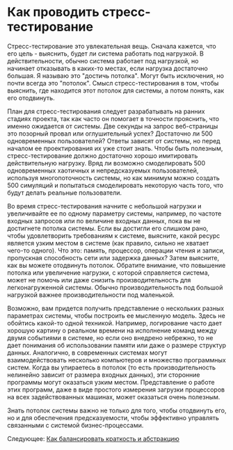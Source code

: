 # Как проводить стресс-тестирование
[//]: # (Version:1.0.0)
Стресс-тестирование это увлекательная вещь. Сначала кажется, что его цель - выяснить, будет ли система работать под нагрузкой. В действительности, обычно система работает под нагрузкой, но начинает отказывать в каких-то местах, если нагрузка достаточно большая. Я называю это "достичь потолка". Могут быть исключения, но почти всегда это "потолок". Смысл стресс-тестирования в том, чтобы выяснить, где находится этот потолок для системы, а потом понять, как его отодвинуть.

План для стресс-тестирования следует разрабатывать на ранних стадиях проекта, так как часто он помогает в точности прояснить, что именно ожидается от системы. Две секунды на запрос веб-страницы это позорный провал или оглушительный успех? Достаточно ли 500 одновременных пользователей? Ответы зависят от системы, но перед началом ее проектирования их уже стоит знать. Чтобы быть полезным, стресс-тестирование должно достаточно хорошо имитировать действительную нагрузку. Вряд ли возможно смоделировать 500 одновременных хаотичных и непредсказуемых пользователей, используя многопоточность системы, но как минимум можно создать 500 симуляций и попытаться смоделировать некоторую часть того, что будут делать реальные пользователи.

Во время стресс-тестирования начните с небольшой нагрузки и увеличивайте ее по одному параметру системы, например, по частоте входных запросов или по величине входных данных, пока вы не достигнете потолка системы. Если вы достигли его слишком рано, чтобы удовлетворить требованиям к системе, выясните, какой ресурс является узким местом в системе (как правило, сильно не хватает чего-то одного). Что это: память, процессор, операции чтения и записи, пропускная способность сети или задержка данных? Затем выясните, как вы можете отодвинуть потолок. Обратите внимание, что повышение потолка или увеличение нагрузки, с которой справляется система, может не помочь или даже снизить производительность для легконагруженной системы. Обычно производительность под большой нагрузкой важнее производительности под маленькой.

Возможно, вам придется получить представление о нескольких разных параметрах системы, чтобы построить ее мысленную модель. Здесь не обойтись какой-то одной техникой. Например, логирование часто дает хорошую картину о реальном времени на исполнение команд между двумя событиями в системе, но если оно внедрено небрежно, то не дает понимания об использовании памяти или даже о размере структур данных. Аналогично, в современных системах могут взаимодействовать несколько компьютеров и множество программных систем. Когда вы упираетесь в потолок (то есть производительность нелинейно зависит от размера входных данных), эти сторонние программы могут оказаться узким местом. Представление о работе этих программ, даже в виде простого измерения загрузки процессоров на всех задействованных машинах, может оказаться очень полезным.

Знать потолок системы важно не только для того, чтобы отодвинуть его, но и для обеспечения предсказуемости, чтобы эффективно управлять связанными с системой бизнес-процессами.

Следующее: [Как балансировать краткость и абстракцию](05-How-to-Balance-Brevity-and-Abstraction.md)